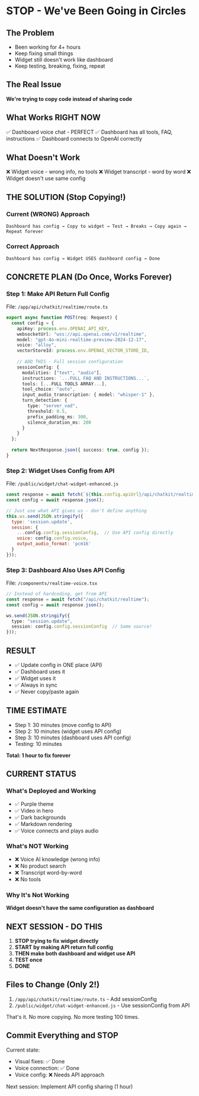 # STOP - We've Been Going in Circles

## The Problem
- Been working for 4+ hours
- Keep fixing small things
- Widget still doesn't work like dashboard
- Keep testing, breaking, fixing, repeat

## The Real Issue
**We're trying to copy code instead of sharing code**

## What Works RIGHT NOW
✅ Dashboard voice chat - PERFECT
✅ Dashboard has all tools, FAQ, instructions
✅ Dashboard connects to OpenAI correctly

## What Doesn't Work
❌ Widget voice - wrong info, no tools
❌ Widget transcript - word by word
❌ Widget doesn't use same config

## THE SOLUTION (Stop Copying!)

### Current (WRONG) Approach
```
Dashboard has config → Copy to widget → Test → Breaks → Copy again → Repeat forever
```

### Correct Approach
```
Dashboard has config → Widget USES dashboard config → Done
```

## CONCRETE PLAN (Do Once, Works Forever)

### Step 1: Make API Return Full Config
File: `/app/api/chatkit/realtime/route.ts`

```typescript
export async function POST(req: Request) {
  const config = {
    apiKey: process.env.OPENAI_API_KEY,
    websocketUrl: "wss://api.openai.com/v1/realtime",
    model: "gpt-4o-mini-realtime-preview-2024-12-17",
    voice: "alloy",
    vectorStoreId: process.env.OPENAI_VECTOR_STORE_ID,
    
    // ADD THIS - Full session configuration
    sessionConfig: {
      modalities: ["text", "audio"],
      instructions: `...FULL FAQ AND INSTRUCTIONS...`,
      tools: [...FULL TOOLS ARRAY...],
      tool_choice: "auto",
      input_audio_transcription: { model: "whisper-1" },
      turn_detection: {
        type: "server_vad",
        threshold: 0.5,
        prefix_padding_ms: 300,
        silence_duration_ms: 200
      }
    }
  };
  
  return NextResponse.json({ success: true, config });
}
```

### Step 2: Widget Uses Config from API
File: `/public/widget/chat-widget-enhanced.js`

```javascript
const response = await fetch(`${this.config.apiUrl}/api/chatkit/realtime`);
const config = await response.json();

// Just use what API gives us - don't define anything
this.ws.send(JSON.stringify({
  type: 'session.update',
  session: {
    ...config.config.sessionConfig,  // Use API config directly
    voice: config.config.voice,
    output_audio_format: 'pcm16'
  }
}));
```

### Step 3: Dashboard Also Uses API Config
File: `/components/realtime-voice.tsx`

```typescript
// Instead of hardcoding, get from API
const response = await fetch("/api/chatkit/realtime");
const config = await response.json();

ws.send(JSON.stringify({
  type: "session.update",
  session: config.config.sessionConfig  // Same source!
}));
```

## RESULT
- ✅ Update config in ONE place (API)
- ✅ Dashboard uses it
- ✅ Widget uses it
- ✅ Always in sync
- ✅ Never copy/paste again

## TIME ESTIMATE
- Step 1: 30 minutes (move config to API)
- Step 2: 10 minutes (widget uses API config)
- Step 3: 10 minutes (dashboard uses API config)
- Testing: 10 minutes

**Total: 1 hour to fix forever**

## CURRENT STATUS

### What's Deployed and Working
- ✅ Purple theme
- ✅ Video in hero
- ✅ Dark backgrounds
- ✅ Markdown rendering
- ✅ Voice connects and plays audio

### What's NOT Working
- ❌ Voice AI knowledge (wrong info)
- ❌ No product search
- ❌ Transcript word-by-word
- ❌ No tools

### Why It's Not Working
**Widget doesn't have the same configuration as dashboard**

## NEXT SESSION - DO THIS

1. **STOP trying to fix widget directly**
2. **START by making API return full config**
3. **THEN make both dashboard and widget use API**
4. **TEST once**
5. **DONE**

## Files to Change (Only 2!)

1. `/app/api/chatkit/realtime/route.ts` - Add sessionConfig
2. `/public/widget/chat-widget-enhanced.js` - Use sessionConfig from API

That's it. No more copying. No more testing 100 times.

## Commit Everything and STOP

Current state:
- Visual fixes: ✅ Done
- Voice connection: ✅ Done
- Voice config: ❌ Needs API approach

Next session: Implement API config sharing (1 hour)
